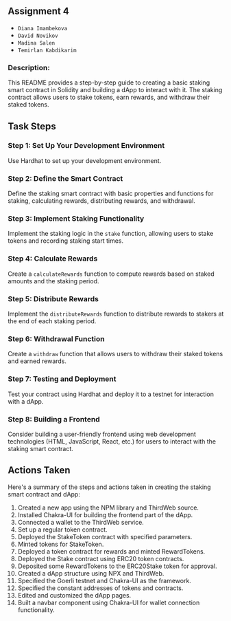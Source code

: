 ## Assignment 4
* `Diana Imambekova`
* `David Novikov` 
* `Madina Salen` 
* `Temirlan Kabdikarim` 

### Description:
This README provides a step-by-step guide to creating a basic staking smart contract in Solidity and building a dApp to interact with it. The staking contract allows users to stake tokens, earn rewards, and withdraw their staked tokens.

## Task Steps
### Step 1: Set Up Your Development Environment
Use Hardhat to set up your development environment.

### Step 2: Define the Smart Contract
Define the staking smart contract with basic properties and functions for staking, calculating rewards, distributing rewards, and withdrawal.

### Step 3: Implement Staking Functionality
Implement the staking logic in the `stake` function, allowing users to stake tokens and recording staking start times.

### Step 4: Calculate Rewards
Create a `calculateRewards` function to compute rewards based on staked amounts and the staking period.

### Step 5: Distribute Rewards
Implement the `distributeRewards` function to distribute rewards to stakers at the end of each staking period.

### Step 6: Withdrawal Function
Create a `withdraw` function that allows users to withdraw their staked tokens and earned rewards.

### Step 7: Testing and Deployment
Test your contract using Hardhat and deploy it to a testnet for interaction with a dApp.

### Step 8: Building a Frontend
Consider building a user-friendly frontend using web development technologies (HTML, JavaScript, React, etc.) for users to interact with the staking smart contract.

## Actions Taken
Here's a summary of the steps and actions taken in creating the staking smart contract and dApp:

1. Created a new app using the NPM library and ThirdWeb source.
2. Installed Chakra-UI for building the frontend part of the dApp.
3. Connected a wallet to the ThirdWeb service.
4. Set up a regular token contract.
5. Deployed the StakeToken contract with specified parameters.
6. Minted tokens for StakeToken.
7. Deployed a token contract for rewards and minted RewardTokens.
8. Deployed the Stake contract using ERC20 token contracts.
9. Deposited some RewardTokens to the ERC20Stake token for approval.
10. Created a dApp structure using NPX and ThirdWeb.
11. Specified the Goerli testnet and Chakra-UI as the framework.
12. Specified the constant addresses of tokens and contracts.
13. Edited and customized the dApp pages.
14. Built a navbar component using Chakra-UI for wallet connection functionality.

